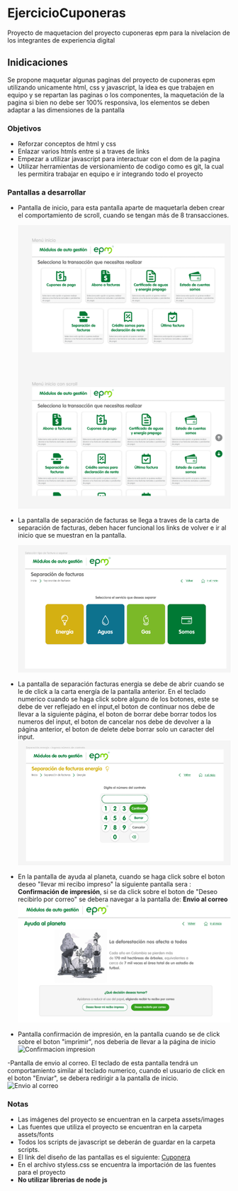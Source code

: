 # EjercicioCuponeras

Proyecto de maquetacion del proyecto cuponeras epm para la nivelacion de los integrantes de experiencia digital

## Inidicaciones

Se propone maquetar algunas paginas del proyecto de cuponeras epm utilizando unicamente html, css y javascript, la idea es que trabajen en equipo y se repartan las paginas o los componentes, la maquetación de la pagina si bien no debe ser 100% responsiva, los elementos se deben adaptar a las dimensiones de la pantalla

### Objetivos

- Reforzar conceptos de html y css
- Enlazar varios htmls entre si a traves de links
- Empezar a utilizar javascript para interactuar con el dom de la pagina
- Utilizar herramientas de versionamiento de codigo como es git, la cual les permitira trabajar en equipo e ir integrando todo el proyecto

### Pantallas a desarrollar

- Pantalla de inicio, para esta pantalla aparte de maquetarla deben crear el comportamiento de scroll, cuando se tengan más de 8 transacciones.

  ![Pantalla de inicio](./Pantallas/Inicio.png)

- La pantalla de separación de facturas se llega a traves de la carta de separación de facturas, deben hacer funcional los links de volver e ir al inicio que se muestran en la pantalla.

  ![Separacion de factura](./Pantallas/Separacion%20de%20facturas.png)

- La pantalla de separación facturas energia se debe de abrir cuando se le de click a la carta energía de la pantalla anterior. En el teclado numerico cuando se haga click sobre alguno de los botones, este se debe de ver reflejado en el input,el boton de continuar nos debe de llevar a la siguiente página, el boton de borrar debe borrar todos los numeros del input, el boton de cancelar nos debe de devolver a la página anterior, el boton de delete debe borrar solo un caracter del input.
  ![Separación factura energia](./Pantallas/SeparacionFacturasEnergia.png)

- En la pantalla de ayuda al planeta, cuando se haga click sobre el boton deseo "llevar mi recibo impreso" la siguiente pantalla sera :  **Confirmación de impresión**, si se da click sobre el boton de "Deseo recibirlo por correo" se debera navegar a la pantalla de: **Envio al correo**
![Ayuda el planeta](./Pantallas/Separaci%C3%B3n%20energ%C3%ADa%20-%20Ingreso%20n%C3%BAmero%20de%20contrato%20-%20Como%20recibir%20el%20recibo.png)

- Pantalla confirmación de impresión, en la pantalla cuando se de click sobre el boton "imprimir", nos deberia de llevar a la página de inicio
![Confirmacion impresion](./Pantallas/Selecci%C3%B3n%20de%20como%20recibir%20el%20recibo.png)

-Pantalla de envio al correo. El teclado de esta pantalla tendrá un comportamiento similar al teclado numerico, cuando el usuario de click en el boton "Enviar", se debera redirigir a la pantalla de inicio.
![Envio al correo](./Pantallas/Selecci%C3%B3n%20de%20a%20donde%20enviar%20el%20recibo.png)

### Notas
- Las imágenes del proyecto se encuentran en la carpeta assets/images
- Las fuentes que utiliza el proyecto se encuentran en la carpeta assets/fonts
- Todos los scripts de javascript se deberán de guardar en la carpeta scripts.
- El link del diseño de las pantallas es el siguiente: [Cuponera](https://www.figma.com/file/pNQ6wlNobvKAEq7azAtJjI/EPM-CUPONERAS-V.02?node-id=799%3A4853&t=imSDziMTiHZxnueh-0)
- En el archivo styless.css se encuentra la importación de las fuentes para el proyecto
- **No utilizar librerias de node js**